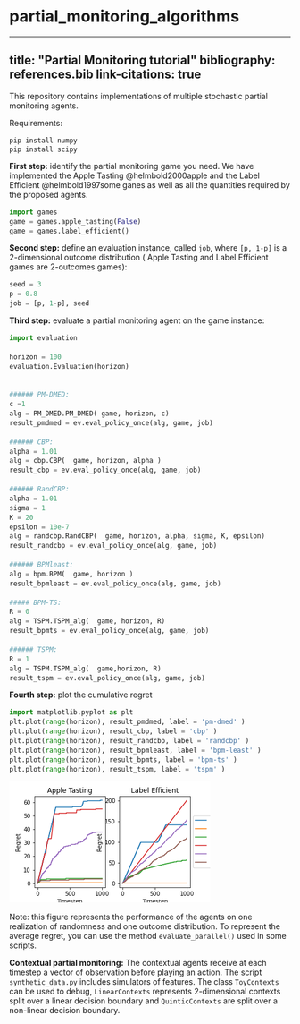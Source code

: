 # partial_monitoring_algorithms

---
title: "Partial Monitoring tutorial"
bibliography: references.bib
link-citations: true
---

This repository contains implementations of multiple stochastic partial monitoring agents.

Requirements:
```
pip install numpy
pip install scipy
```

**First step:** identify the partial monitoring game you need. We have implemented the Apple Tasting @helmbold2000apple and the Label Efficient @helmbold1997some ganes as well as all the quantities required by the proposed agents. 

```python
import games
game = games.apple_tasting(False)
game = games.label_efficient()
```

**Second step:** define an evaluation instance, called ```job```, where ```[p, 1-p]``` is a 2-dimensional outcome distribution ( Apple Tasting and Label Efficient games are 2-outcomes games):
```python
seed = 3
p = 0.8
job = [p, 1-p], seed 
```

**Third step:** evaluate a partial monitoring agent on the game instance:

```python
import evaluation

horizon = 100
evaluation.Evaluation(horizon)


###### PM-DMED:
c =1 
alg = PM_DMED.PM_DMED( game, horizon, c) 
result_pmdmed = ev.eval_policy_once(alg, game, job)

###### CBP:
alpha = 1.01
alg = cbp.CBP(  game, horizon, alpha )
result_cbp = ev.eval_policy_once(alg, game, job)

###### RandCBP:
alpha = 1.01
sigma = 1
K = 20
epsilon = 10e-7
alg = randcbp.RandCBP(  game, horizon, alpha, sigma, K, epsilon) 
result_randcbp = ev.eval_policy_once(alg, game, job)

###### BPMleast:
alg = bpm.BPM(  game, horizon )
result_bpmleast = ev.eval_policy_once(alg, game, job)

##### BPM-TS:
R = 0
alg = TSPM.TSPM_alg(  game, horizon, R) 
result_bpmts = ev.eval_policy_once(alg, game, job)

###### TSPM:
R = 1
alg = TSPM.TSPM_alg(  game,horizon, R) 
result_tspm = ev.eval_policy_once(alg, game, job)
```

**Fourth step:** plot the cumulative regret

```python
import matplotlib.pyplot as plt
plt.plot(range(horizon), result_pmdmed, label = 'pm-dmed' )
plt.plot(range(horizon), result_cbp, label = 'cbp' )
plt.plot(range(horizon), result_randcbp, label = 'randcbp' )
plt.plot(range(horizon), result_bpmleast, label = 'bpm-least' )
plt.plot(range(horizon), result_bpmts, label = 'bpm-ts' )
plt.plot(range(horizon), result_tspm, label = 'tspm' )
```

![Alt text](./partial_monitoring/tutorial.png "Example")

Note: this figure represents the performance of the agents on one realization of randomness and one outcome distribution.
To represent the average regret, you can use the method ```evaluate_parallel()``` used in some scripts.

**Contextual partial monitoring:** The contextual agents receive at each timestep a vector of observation before playing an action. The script ```synthetic_data.py``` includes simulators of features. The class ```ToyContexts``` can be used to debug, ```LinearContexts``` represents 2-dimensional contexts split over a linear decision boundary and ```QuinticContexts``` are split over a non-linear decision boundary. 

